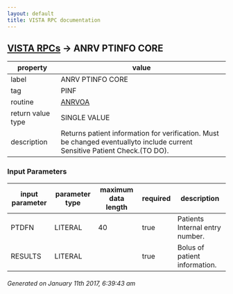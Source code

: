 ```yaml
---
layout: default
title: VISTA RPC documentation
---
```




## [VISTA RPCs](TableOfContent.md) &#8594; ANRV PTINFO CORE 

 property | value 
--- | --- 
 label | ANRV PTINFO CORE
 tag | PINF
 routine | [ANRVOA](http://code.osehra.org/dox/Routine_ANRVOA_source.html)
 return value type | SINGLE VALUE
 description | Returns patient information for verification.  Must be changed eventuallyto include current Sensitive Patient Check.(TO DO).

### Input Parameters

| input parameter | parameter type | maximum data length | required | description | 
| --- | --- | --- | --- | --- | 
| PTDFN | LITERAL | 40 | true | Patients Internal entry number. | 
| RESULTS | LITERAL |  | true | Bolus of patient information. | 




 ###### Generated on January 11th 2017, 6:39:43 am